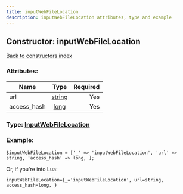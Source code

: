 ```yaml
---
title: inputWebFileLocation
description: inputWebFileLocation attributes, type and example
---
```

## Constructor: inputWebFileLocation  
[Back to constructors index](index.md)



### Attributes:

| Name     |    Type       | Required |
|----------|:-------------:|---------:|
|url|[string](../types/string.md) | Yes|
|access\_hash|[long](../types/long.md) | Yes|



### Type: [InputWebFileLocation](../types/InputWebFileLocation.md)


### Example:

```
$inputWebFileLocation = ['_' => 'inputWebFileLocation', 'url' => string, 'access_hash' => long, ];
```  

Or, if you're into Lua:  


```
inputWebFileLocation={_='inputWebFileLocation', url=string, access_hash=long, }

```


